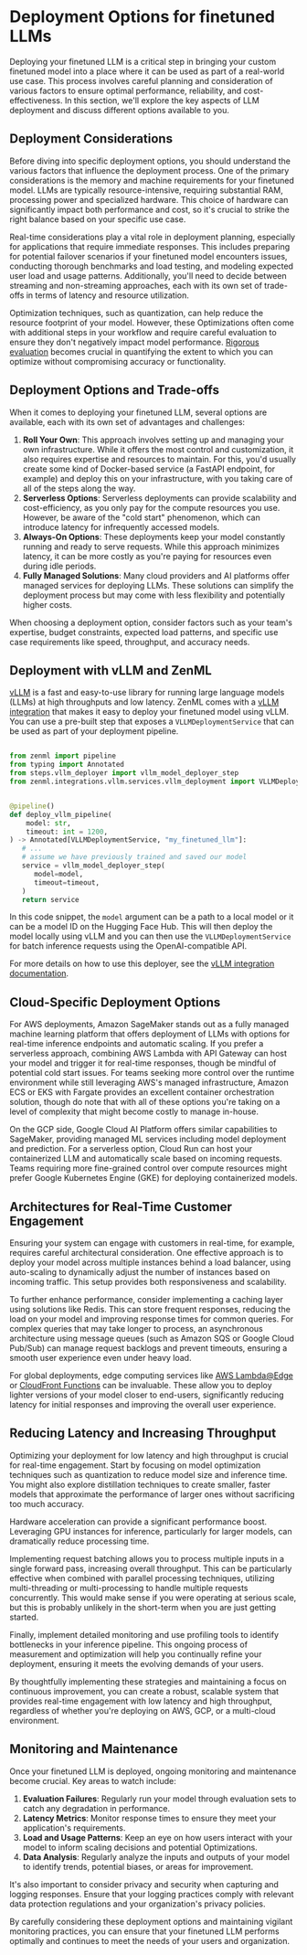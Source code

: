 # Deployment Options for finetuned LLMs

Deploying your finetuned LLM is a critical step in bringing your custom
finetuned model into a place where it can be used as part of a real-world use
case. This process involves careful planning and consideration of various
factors to ensure optimal performance, reliability, and cost-effectiveness. In
this section, we'll explore the key aspects of LLM deployment and discuss
different options available to you.

## Deployment Considerations

Before diving into specific deployment options, you should understand the
various factors that influence the deployment process. One of the primary
considerations is the memory and machine requirements for your finetuned model.
LLMs
are typically resource-intensive, requiring substantial RAM, processing power
and specialized hardware. This choice of hardware can significantly impact both
performance and cost, so it's crucial to strike the right balance based on your
specific use case.

Real-time considerations play a vital role in deployment planning, especially
for applications that require immediate responses. This includes preparing for
potential failover scenarios if your finetuned model encounters issues,
conducting thorough benchmarks and load testing, and modeling expected user
load and usage patterns. Additionally, you'll need to decide between streaming
and non-streaming approaches, each with its own set of trade-offs in terms of
latency and resource utilization.

Optimization techniques, such as quantization, can help reduce the resource
footprint of your model. However, these Optimizations often come with additional
steps in your workflow and require careful evaluation to ensure they don't
negatively impact model performance. [Rigorous evaluation](./evaluation-for-finetuning.md)
becomes crucial in quantifying the extent to which you can optimize without
compromising accuracy or functionality.

## Deployment Options and Trade-offs

When it comes to deploying your finetuned LLM, several options are available,
each with its own set of advantages and challenges:

1. **Roll Your Own**: This approach involves setting up and managing your own
   infrastructure. While it offers the most control and customization, it also
   requires expertise and resources to maintain. For this, you'd
   usually create some kind of Docker-based service (a FastAPI endpoint, for
   example) and deploy this on your infrastructure, with you taking care of all
   of the steps along the way.
2. **Serverless Options**: Serverless deployments can provide scalability and
   cost-efficiency, as you only pay for the compute resources you use. However,
   be aware of the "cold start" phenomenon, which can introduce latency for
   infrequently accessed models.
3. **Always-On Options**: These deployments keep your model constantly running
   and ready to serve requests. While this approach minimizes latency, it can be
   more costly as you're paying for resources even during idle periods.
4. **Fully Managed Solutions**: Many cloud providers and AI platforms offer
   managed services for deploying LLMs. These solutions can simplify the
   deployment process but may come with less flexibility and potentially higher
   costs.

When choosing a deployment option, consider factors such as your team's
expertise, budget constraints, expected load patterns, and specific use case
requirements like speed, throughput, and accuracy needs.

## Deployment with vLLM and ZenML

[vLLM](https://github.com/vllm-project/vllm) is a fast and easy-to-use library
for running large language models (LLMs) at high throughputs and low latency.
ZenML comes with a [vLLM integration](../../../component-guide/model-deployers/vllm.md)
that makes it easy to deploy your finetuned model using vLLM. You can use a
pre-built step that exposes a `VLLMDeploymentService` that can be used as part of
your deployment pipeline.

```python

from zenml import pipeline
from typing import Annotated
from steps.vllm_deployer import vllm_model_deployer_step
from zenml.integrations.vllm.services.vllm_deployment import VLLMDeploymentService


@pipeline()
def deploy_vllm_pipeline(
    model: str,
    timeout: int = 1200,
) -> Annotated[VLLMDeploymentService, "my_finetuned_llm"]:
   # ...
   # assume we have previously trained and saved our model
   service = vllm_model_deployer_step(
      model=model,
      timeout=timeout,
   )
   return service
```

In this code snippet, the `model` argument can be a path to a local model or it
can be a model ID on the Hugging Face Hub. This will then deploy the model
locally using vLLM and you can then use the `VLLMDeploymentService` for batch
inference requests using the OpenAI-compatible API.

For more details on how to use this deployer, see the [vLLM integration documentation](../../../component-guide/model-deployers/vllm.md).

## Cloud-Specific Deployment Options

For AWS deployments, Amazon SageMaker stands out as a fully managed machine
learning platform that offers deployment of LLMs with options for
real-time inference endpoints and automatic scaling. If you prefer a serverless
approach, combining AWS Lambda with API Gateway can host your model and trigger
it for real-time responses, though be mindful of potential cold start issues.
For teams seeking more control over the runtime environment while still
leveraging AWS's managed infrastructure, Amazon ECS or EKS with Fargate provides
an excellent container orchestration solution, though do note that with all of
these options you're taking on a level of complexity that might become costly to
manage in-house.

On the GCP side, Google Cloud AI Platform offers similar capabilities to
SageMaker, providing managed ML services including model deployment and
prediction. For a serverless option, Cloud Run can host your containerized LLM
and automatically scale based on incoming requests. Teams requiring more
fine-grained control over compute resources might prefer Google Kubernetes
Engine (GKE) for deploying containerized models.

## Architectures for Real-Time Customer Engagement

Ensuring your system can engage with customers in real-time, for example, requires careful
architectural consideration. One effective approach is to deploy your model
across multiple instances behind a load balancer, using auto-scaling to
dynamically adjust the number of instances based on incoming traffic. This setup
provides both responsiveness and scalability.

To further enhance performance, consider implementing a caching layer using
solutions like Redis. This can store frequent responses, reducing the load on
your model and improving response times for common queries. For complex queries
that may take longer to process, an asynchronous architecture using message
queues (such as Amazon SQS or Google Cloud Pub/Sub) can manage request backlogs
and prevent timeouts, ensuring a smooth user experience even under heavy load.

For global deployments, edge computing services like [AWS Lambda@Edge](https://docs.aws.amazon.com/AmazonCloudFront/latest/DeveloperGuide/lambda-at-the-edge.html?tag=soumet-20) or
[CloudFront Functions](https://docs.aws.amazon.com/AmazonCloudFront/latest/DeveloperGuide/cloudfront-functions.html?tag=soumet-20) can be invaluable. These allow you to deploy lighter
versions of your model closer to end-users, significantly reducing latency for
initial responses and improving the overall user experience.

## Reducing Latency and Increasing Throughput

Optimizing your deployment for low latency and high throughput is crucial for
real-time engagement. Start by focusing on model optimization techniques such as
quantization to reduce model size and inference time. You might also explore
distillation techniques to create smaller, faster models that approximate the
performance of larger ones without sacrificing too much accuracy.

Hardware acceleration can provide a significant performance boost. Leveraging
GPU instances for inference, particularly for larger models, can dramatically
reduce processing time.

Implementing request batching allows you to process multiple inputs in a single
forward pass, increasing overall throughput. This can be particularly effective
when combined with parallel processing techniques, utilizing multi-threading or
multi-processing to handle multiple requests concurrently. This would make sense
if you were operating at serious scale, but this is probably unlikely in the
short-term when you are just getting started.

Finally, implement detailed monitoring and use profiling tools to identify
bottlenecks in your inference pipeline. This ongoing process of measurement and
optimization will help you continually refine your deployment, ensuring it meets
the evolving demands of your users.

By thoughtfully implementing these strategies and maintaining a focus on
continuous improvement, you can create a robust, scalable system that provides
real-time engagement with low latency and high throughput, regardless of whether
you're deploying on AWS, GCP, or a multi-cloud environment.

## Monitoring and Maintenance

Once your finetuned LLM is deployed, ongoing monitoring and maintenance become
crucial. Key areas to watch include:

1. **Evaluation Failures**: Regularly run your model through evaluation sets to
   catch any degradation in performance.
2. **Latency Metrics**: Monitor response times to ensure they meet your
   application's requirements.
3. **Load and Usage Patterns**: Keep an eye on how users interact with your model
   to inform scaling decisions and potential Optimizations.
4. **Data Analysis**: Regularly analyze the inputs and outputs of your model to
   identify trends, potential biases, or areas for improvement.

It's also important to consider privacy and security when capturing and logging
responses. Ensure that your logging practices comply with relevant data
protection regulations and your organization's privacy policies.

By carefully considering these deployment options and maintaining vigilant
monitoring practices, you can ensure that your finetuned LLM performs optimally
and continues to meet the needs of your users and organization.
